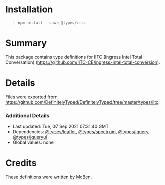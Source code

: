 # Installation
> `npm install --save @types/iitc`

# Summary
This package contains type definitions for IITC (Ingress Intel Total Conversation) (https://github.com/IITC-CE/ingress-intel-total-conversion).

# Details
Files were exported from https://github.com/DefinitelyTyped/DefinitelyTyped/tree/master/types/iitc.

### Additional Details
 * Last updated: Tue, 07 Sep 2021 07:31:40 GMT
 * Dependencies: [@types/leaflet](https://npmjs.com/package/@types/leaflet), [@types/spectrum](https://npmjs.com/package/@types/spectrum), [@types/jquery](https://npmjs.com/package/@types/jquery), [@types/jqueryui](https://npmjs.com/package/@types/jqueryui)
 * Global values: none

# Credits
These definitions were written by [McBen](https://github.com/McBen).
